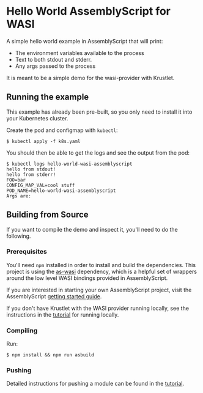 # Hello World AssemblyScript for WASI

A simple hello world example in AssemblyScript that will print:

- The environment variables available to the process
- Text to both stdout and stderr.
- Any args passed to the process

It is meant to be a simple demo for the wasi-provider with Krustlet.

## Running the example

This example has already been pre-built, so you only need to install it into
your Kubernetes cluster.

Create the pod and configmap with `kubectl`:

```shell
$ kubectl apply -f k8s.yaml
```

You should then be able to get the logs and see the output from the pod:

```shell
$ kubectl logs hello-world-wasi-assemblyscript
hello from stdout!
hello from stderr!
FOO=bar
CONFIG_MAP_VAL=cool stuff
POD_NAME=hello-world-wasi-assemblyscript
Args are:
```

## Building from Source

If you want to compile the demo and inspect it, you'll need to do the following.

### Prerequisites

You'll need `npm` installed in order to install and build the dependencies.
This project is using the [as-wasi](https://github.com/jedisct1/as-wasi)
dependency, which is a helpful set of wrappers around the low level WASI
bindings provided in AssemblyScript.

If you are interested in starting your own AssemblyScript project, visit the
AssemblyScript
[getting started guide](https://www.assemblyscript.org/).

If you don't have Krustlet with the WASI provider running locally, see the
instructions in the [tutorial](../../../docs/intro/tutorial03.md) for running
locally.

### Compiling

Run:

```shell
$ npm install && npm run asbuild
```

### Pushing

Detailed instructions for pushing a module can be found in the
[tutorial](../../../docs/intro/tutorial02.md).
